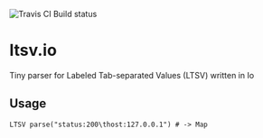![Travis CI Build status](https://api.travis-ci.org/aereal/ltsv.io.png?branch=master)

# ltsv.io

Tiny parser for Labeled Tab-separated Values (LTSV) written in Io

## Usage

```
LTSV parse("status:200\thost:127.0.0.1") # -> Map
```
